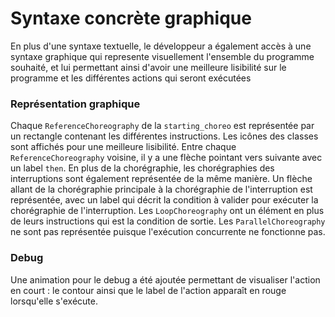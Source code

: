 # Syntaxe concrète graphique

En plus d'une syntaxe textuelle, le développeur a également accès à une syntaxe graphique qui represente visuellement l'ensemble du programme souhaité, et lui permettant ainsi d'avoir une meilleure lisibilité sur le programme et les différentes actions qui seront exécutées

### Représentation graphique

Chaque `ReferenceChoreography` de la `starting_choreo` est représentée par un rectangle contenant les différentes instructions. Les icônes des classes sont affichés pour une meilleure lisibilité. Entre chaque `ReferenceChoreography` voisine, il y a une flèche pointant vers suivante avec un label `then`.
En plus de la chorégraphie, les chorégraphies des interruptions sont également représentée de la même manière. Un flèche allant de la chorégraphie principale à la chorégraphie de l'interruption est représentée, avec un label qui décrit la condition à valider pour exécuter la chorégraphie de l'interruption.
Les `LoopChoreography` ont un élément en plus de leurs instructions qui est la condition de sortie.
Les `ParallelChoreography` ne sont pas représentée puisque l'exécution concurrente ne fonctionne pas.

### Debug

Une animation pour le debug a été ajoutée permettant de visualiser l'action en court : le contour ainsi que le label de l'action apparaît en rouge lorsqu'elle s'exécute.
